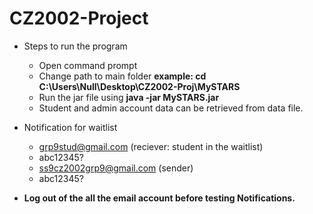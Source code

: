 # CZ2002-Project
* Steps to run the program
  * Open command prompt
  * Change path to main folder **example: cd C:\Users\Null\Desktop\CZ2002-Proj\MySTARS**
  * Run the jar file using **java -jar MySTARS.jar**
  * Student and admin account data can be retrieved from data file.

* Notification for waitlist
	 * grp9stud@gmail.com (reciever: student in the waitlist)
	 * abc12345?
	 * ss9cz2002grp9@gmail.com (sender)
	 * abc12345?
* **Log out of the all the email account before testing Notifications.**
